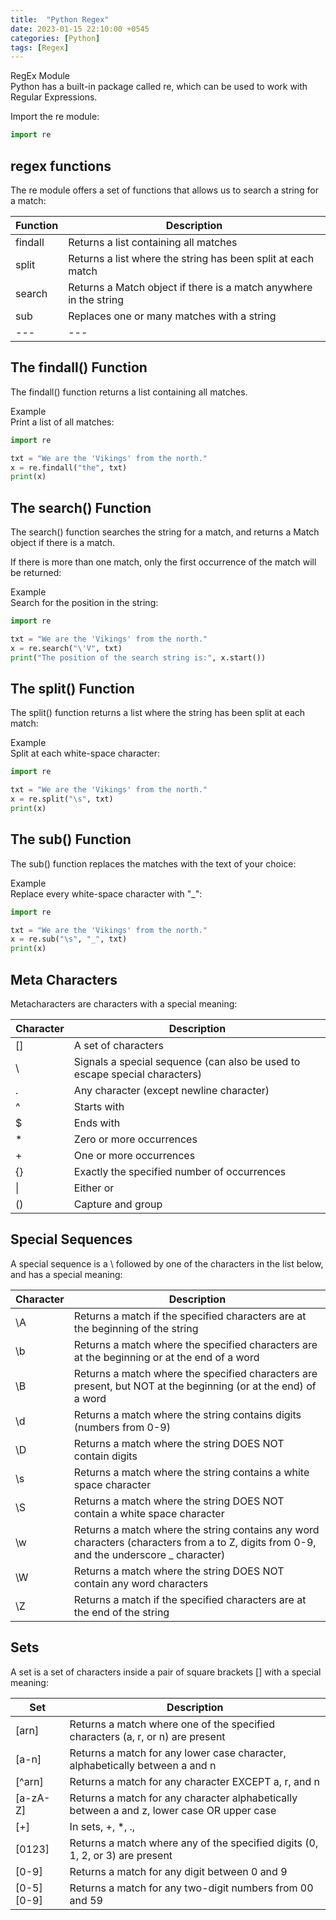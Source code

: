 ```yaml
---
title:  "Python Regex"
date: 2023-01-15 22:10:00 +0545
categories: [Python]
tags: [Regex]
---
```


RegEx Module  
Python has a built-in package called re, which can be used to work with Regular Expressions.

Import the re module:

```python
import re
```

## regex functions

The re module offers a set of functions that allows us to search a string for a match:

Function | Description
--- | ---
findall | Returns a list containing all matches
split | Returns a list where the string has been split at each match
search | Returns a Match object if there is a match anywhere in the string
sub | Replaces one or many matches with a string
--- | ---

## The findall() Function

The findall() function returns a list containing all matches.

Example  
Print a list of all matches:

```python
import re

txt = "We are the 'Vikings' from the north."
x = re.findall("the", txt)
print(x)
```

## The search() Function

The search() function searches the string for a match, and returns a Match object if there is a match.

If there is more than one match, only the first occurrence of the match will be returned:

Example  
Search for the position in the string:

```python
import re

txt = "We are the 'Vikings' from the north."
x = re.search("\'V", txt)
print("The position of the search string is:", x.start())
```

## The split() Function

The split() function returns a list where the string has been split at each match:

Example  
Split at each white-space character:

```python
import re

txt = "We are the 'Vikings' from the north."
x = re.split("\s", txt)
print(x)
```

## The sub() Function

The sub() function replaces the matches with the text of your choice:

Example  
Replace every white-space character with "_":

```python
import re

txt = "We are the 'Vikings' from the north."
x = re.sub("\s", "_", txt)
print(x)
```

## Meta Characters

Metacharacters are characters with a special meaning:

Character | Description
--- | ---
[] | A set of characters
\ | Signals a special sequence (can also be used to escape special characters)
. | Any character (except newline character)
^ | Starts with
$ | Ends with
\* | Zero or more occurrences
\+ | One or more occurrences
{} | Exactly the specified number of occurrences
\| | Either or
() | Capture and group

## Special Sequences

A special sequence is a \ followed by one of the characters in the list below, and has a special meaning:

Character | Description
--- | ---
\A | Returns a match if the specified characters are at the beginning of the string
\b | Returns a match where the specified characters are at the beginning or at the end of a word
\B | Returns a match where the specified characters are present, but NOT at the beginning (or at the end) of a word
\d | Returns a match where the string contains digits (numbers from 0-9)
\D | Returns a match where the string DOES NOT contain digits
\s | Returns a match where the string contains a white space character
\S | Returns a match where the string DOES NOT contain a white space character
\w | Returns a match where the string contains any word characters (characters from a to Z, digits from 0-9, and the underscore _ character)
\W | Returns a match where the string DOES NOT contain any word characters
\Z | Returns a match if the specified characters are at the end of the string

## Sets

A set is a set of characters inside a pair of square brackets [] with a special meaning:

Set | Description
--- | ---
[arn] | Returns a match where one of the specified characters (a, r, or n) are present
[a-n] | Returns a match for any lower case character, alphabetically between a and n
[^arn] | Returns a match for any character EXCEPT a, r, and n
[a-zA-Z] | Returns a match for any character alphabetically between a and z, lower case OR upper case
[+] | In sets, +, *, ., |, (), $,{} has no special meaning, so [+] means: return a match for any + character in the string
[0123] | Returns a match where any of the specified digits (0, 1, 2, or 3) are present
[0-9] | Returns a match for any digit between 0 and 9
\[0-5][0-9] | Returns a match for any two-digit numbers from 00 and 59
